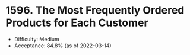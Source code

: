 # 1596. The Most Frequently Ordered Products for Each Customer
- Difficulty: Medium
- Acceptance: 84.8% (as of 2022-03-14)
